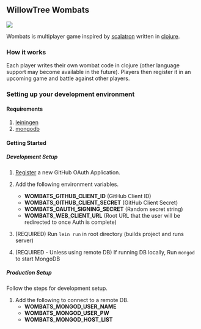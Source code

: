 ## WillowTree Wombats

![](https://circleci.com/gh/willowtreeapps/wombats-api.svg?style=shield&circle-token=:circle-token)

Wombats is multiplayer game inspired by [scalatron](https://scalatron.github.io/) written in [clojure](https://clojure.org/).

### How it works

Each player writes their own wombat code in clojure (other language support may become available in the future). Players then register it in an upcoming game and battle against other players.

### Setting up your development environment

#### Requirements

1. [leiningen](http://leiningen.org/)
1. [mongodb](https://docs.mongodb.com/)

#### Getting Started

##### Development Setup

1. [Register](https://github.com/settings/applications/new) a new GitHub OAuth Application.
1. Add the following environment variables.
   - **WOMBATS_GITHUB_CLIENT_ID** (GitHub Client ID)
   - **WOMBATS_GITHUB_CLIENT_SECRET** (GitHub Client Secret)
   - **WOMBATS_OAUTH_SIGNING_SECRET** (Random secret string)
   - **WOMBATS_WEB_CLIENT_URL** (Root URL that the user will be redirected to once Auth is complete)

1. (REQUIRED) Run `lein run` in root directory (builds project and runs server)
1. (REQUIRED - Unless using remote DB) If running DB locally, Run `mongod` to start MongoDB

##### Production Setup

Follow the steps for development setup.

1. Add the following to connect to a remote DB.
   - **WOMBATS_MONGOD_USER_NAME**
   - **WOMBATS_MONGOD_USER_PW**
   - **WOMBATS_MONGOD_HOST_LIST**
